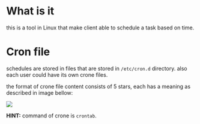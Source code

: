 # What is it

this is a tool in Linux that make client able to schedule a task based on time.



# Cron file

schedules are stored in files that are stored in `/etc/cron.d` directory. also each user could have its own crone files.

the format of crone file content consists of 5 stars, each has a meaning as described in image bellow:

![](D:\Tutorial\Linux\linux-tutorial\crontab.png) 



**HINT:** command of crone is `crontab`.